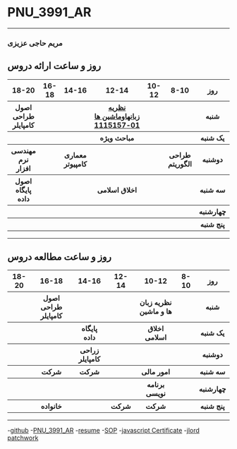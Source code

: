 # PNU_3991_AR

--------------
### مریم حاجی عزیزی
## روز و ساعت ارائه دروس

<table style="width:100%">
  <tr>
    <th>18-20</th>
    <th>16-18</th>
    <th>14-16</th>
    <th>12-14</th>
    <th>10-12</th>
    <th>8-10</th>
    <th>روز</th>
  </tr>
  <tr>
    <th>اصول طراحی کامپایلر</th>
    <th></th>
    <th></th>
    <th><a href="https://github.com/AliRazavi-edu/PNU_3991/tree/master/_BSc/Theory-of-Languages-and-Machines" >نظريه زبانهاوماشين ها 01-1115157</a></th>
    <th></th>
    <th></th>
    <th>شنبه</th>
  </tr>
   <tr>
    <th></th>
    <th></th>
    <th></th>
    <th>مباحث ویژه</th>
    <th></th>
    <th></th>
    <th>یک شنبه</th>
  </tr>
   <tr>
     <th>مهندسی نرم افزار</th>
     <th></th>
     <th>معماری کامپیوتر</th>
     <th></th>
     <th></th>
     <th>طراحی الگوریتم</th>   
    <th>دوشنبه</th>
  </tr>
   <tr>
    <th>اصول پایگاه داده</th>
    <th></th>
    <th></th>
    <th>اخلاق اسلامی</th>
    <th></th>
    <th></th>
    <th>سه شنبه</th>
  </tr>
   <tr>
    <th></th>
    <th></th>
    <th></th>
    <th></th>
    <th></th>
    <th></th>
    <th>چهارشنبه</th>
  </tr>
   <tr>
    <th></th>
    <th></th>
    <th></th>
    <th></th>
    <th></th>
    <th></th>
    <th>پنج شنبه</th>
  </tr>
</table>

--------------
## روز و ساعت مطالعه دروس

<table style="width:100%">
  <tr>
    <th>18-20</th>
    <th >16-18</th>
    <th >14-16</th>
    <th >12-14</th>
    <th>10-12</th>
    <th>8-10</th>
    <th>روز</th>
  </tr>
  <tr>
    <th></th>
    <th >اصول طراحی کامپایلر</th>
    <th ></th>
    <th ></th>
    <th>نظریه زبان ها و ماشین</th>
    <th></th>
    <th>شنبه</th>
  </tr>
   <tr>
    <th></th>
    <th ></th>
    <th >پایگاه داده</th>
    <th ></th>
    <th>اخلاق اسلامی</th>
    <th ></th>
    <th>یک شنبه</th>
  </tr>
   <tr>
    <th></th>
     <th ></th>
     <th >زراحی کامپایلر</th>
     <th></th>
    <th></th>
    <th></th>   
    <th>دوشنبه</th>
  </tr>
   <tr>
    <th></th>
    <th >شرکت</th>
    <th >شرکت</th>
    <th></th>
    <th>امور مالی</th>
    <th ></th>
    <th>سه شنبه</th>
  </tr>
   <tr>
    <th></th>
    <th ></th>
    <th ></th>
    <th></th>
    <th>برنامه نویسی</th>
    <th ></th>
    <th>چهارشنبه</th>
  </tr>
   <tr>
    <th></th>
   <th >خانواده</th>
    <th ></th>
     <th >شرکت</th>
     <th >شرکت</th>
     <th></th>
    <th>پنج شنبه</th>
  </tr>
</table>

--------------
-[github](https://github.com/MaryamHajiAzizi/)
-[PNU_3991_AR](https://github.com/MaryamHajiAzizi/PNU_3991_AR)
-[resume](https://MaryamHajiAzizi.github.io/)
-[SOP](https://MaryamHajiAzizi.github.io/SOP/)
-[javascript Certificate](JS.jpg)
-[jlord patchwork](jlord.png)
